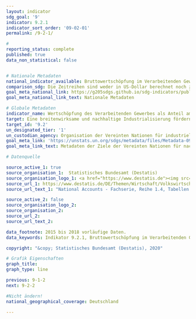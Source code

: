 ```yaml
---
layout: indicator
sdg_goal: '9'
indicator: 9.2.1
indicator_sort_order: '09-02-01'
permalink: /9-2-1/

#
reporting_status: complete
published: true
data_non_statistical: false


# Nationale Metadaten
national_indicator_available: Bruttowertschöpfung im Verarbeitenden Gewerbe im Verhältnis zum BIP <br> Verhältnis der Bruttowertschöpfung im Verarbeitenden Gewerbe an der Bruttowertschöpfung insgesamt <br> Bruttowertschöpfung im Verarbeitenden Gewerbe pro Kopf
comparison_sdg: Die Zeitreihen sind weder in US-Dollar berechnet noch zu konstanten Preisen von 2010 angegeben.
goal_meta_national_link: https://g205sdgs.github.io/sdg-indicators/public/MetaDe/9.2.1.pdf
goal_meta_national_link_text: Nationale Metadaten

# Globale Metadaten
indicator_name: Wertschöpfung des Verarbeitenden Gewerbes als Anteil am BIP und pro Kopf
target: Eine breitenwirksame und nachhaltige Industrialisierung fördern und bis 2030 den Anteil der Industrie an der Beschäftigung und am Bruttoinlandsprodukt entsprechend den nationalen Gegebenheiten erheblich steigern und den Anteil in den am wenigsten entwickelten Ländern verdoppeln
target_id: '9.2'
un_designated_tier: '1'
un_custodian_agency: Organisation der Vereinten Nationen für industrielle Entwicklung (UNIDO)
goal_meta_link: 'https://unstats.un.org/sdgs/metadata/files/Metadata-09-02-01.pdf'
goal_meta_link_text: Metadaten der Ziele der Vereinten Nationen für nachhaltige Entwicklung

# Datenquelle

source_active_1: true
source_organisation_1:  Statistisches Bundesamt (Destatis)
source_organisation_logo_1: <a href="https://www.destatis.de"><img src="https://g205sdgs.github.io/sdg-indicators/public/logos/destatis.png" alt="Logo Destatis" /></a>
source_url_1: https://www.destatis.de/DE/Themen/Wirtschaft/Volkswirtschaftliche-Gesamtrechnungen-Inlandsprodukt/_inhalt.html
source_url_text_1: "National Accounts - Fachserie, Reihe 1.4, Tabellen 2.1.1, 2.2.1, 2.1.13"

source_active_2: false
source_organisation_logo_2:
source_organisation_2:
source_url_2:
source_url_text_2:

data_footnote: 2015 bis 2018 vorläufige Daten.
data_keywords: Indikator 9.2.1, Bruttowertschöpfung im Verarbeitenden Gewerbe im Verhältnis zum BIP, Verhältnis der Bruttowertschöpfung im Verarbeitenden Gewerbe an der Bruttowertschöpfung insgesamt, Bruttowertschöpfung im Verarbeitenden Gewerbe pro Kopf, Organisation der Vereinten Nationen für industrielle Entwicklung (UNIDO)

copyright: "&copy; Statistisches Bundesamt (Destatis), 2020"

# Grafik Eigenschaften
graph_title:
graph_type: line

previous: 9-1-2
next: 9-2-2

#Nicht ändern!
national_geographical_coverage: Deutschland

---
```


